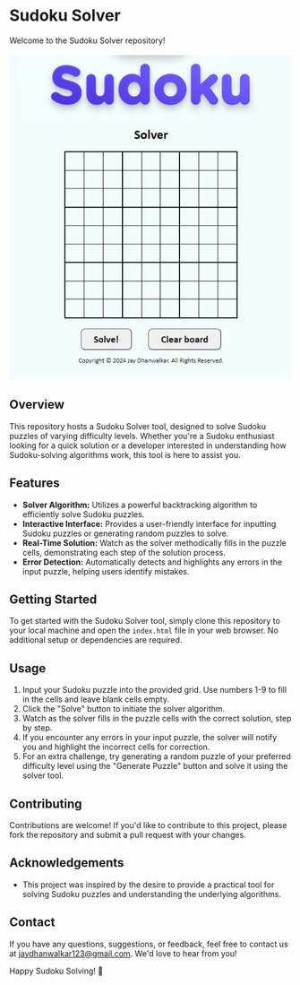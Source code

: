 # Sudoku Solver

Welcome to the Sudoku Solver repository!

![Image Description](project-3.png)

## Overview
This repository hosts a Sudoku Solver tool, designed to solve Sudoku puzzles of varying difficulty levels. Whether you're a Sudoku enthusiast looking for a quick solution or a developer interested in understanding how Sudoku-solving algorithms work, this tool is here to assist you.

## Features
- **Solver Algorithm:** Utilizes a powerful backtracking algorithm to efficiently solve Sudoku puzzles.
- **Interactive Interface:** Provides a user-friendly interface for inputting Sudoku puzzles or generating random puzzles to solve.
- **Real-Time Solution:** Watch as the solver methodically fills in the puzzle cells, demonstrating each step of the solution process.
- **Error Detection:** Automatically detects and highlights any errors in the input puzzle, helping users identify mistakes.

## Getting Started
To get started with the Sudoku Solver tool, simply clone this repository to your local machine and open the `index.html` file in your web browser. No additional setup or dependencies are required.

## Usage
1. Input your Sudoku puzzle into the provided grid. Use numbers 1-9 to fill in the cells and leave blank cells empty.
2. Click the "Solve" button to initiate the solver algorithm.
3. Watch as the solver fills in the puzzle cells with the correct solution, step by step.
4. If you encounter any errors in your input puzzle, the solver will notify you and highlight the incorrect cells for correction.
5. For an extra challenge, try generating a random puzzle of your preferred difficulty level using the "Generate Puzzle" button and solve it using the solver tool.

## Contributing
Contributions are welcome! If you'd like to contribute to this project, please fork the repository and submit a pull request with your changes.

## Acknowledgements
- This project was inspired by the desire to provide a practical tool for solving Sudoku puzzles and understanding the underlying algorithms.

## Contact
If you have any questions, suggestions, or feedback, feel free to contact us at jaydhanwalkar123@gmail.com. We'd love to hear from you!

Happy Sudoku Solving! 🧩
